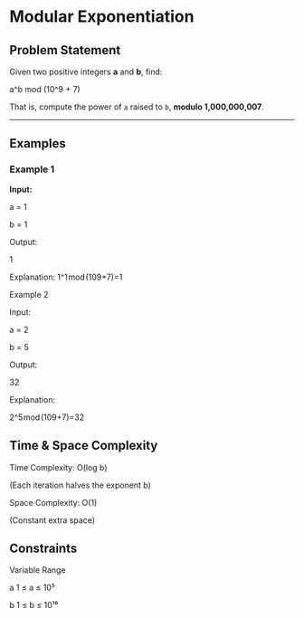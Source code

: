 # Modular Exponentiation

## Problem Statement

Given two positive integers **a** and **b**, find:

a^b mod (10^9 + 7)

That is, compute the power of `a` raised to `b`, **modulo 1,000,000,007**.

---

## Examples

### **Example 1**
**Input:**

a = 1

b = 1

Output:

1

Explanation:
1^1 mod (109+7)=1

Example 2

Input:

a = 2

b = 5

Output:

32

Explanation:

2^5 mod (109+7)=32

## Time & Space Complexity

Time Complexity: O(log b)

(Each iteration halves the exponent b)

Space Complexity: O(1)

(Constant extra space)

## Constraints
Variable	Range

a	1 ≤ a ≤ 10⁵

b	1 ≤ b ≤ 10¹⁶
